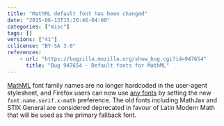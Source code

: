 ```yaml
---
title: "MathML default font has been changed"
date: "2015-06-13T15:20:46-04:00"
categories: ["misc"]
tags: []
versions: ["41"]
cclicense: "BY-SA 3.0"
references:
    - url: "https://bugzilla.mozilla.org/show_bug.cgi?id=947654"
      title: "Bug 947654 - Default fonts for MathML"
---
```

[MathML](https://developer.mozilla.org/en-US/docs/Web/MathML) font family names are no longer hardcoded in the user-agent stylesheet, and Firefox users can now use [any fonts](https://developer.mozilla.org/en-US/docs/Mozilla/MathML_Project/Fonts) by setting the new `font.name.serif.x-math` preference. The old fonts including MathJax and STIX General are considered deprecated in favour of Latin Modern Math that will be used as the primary fallback font.
